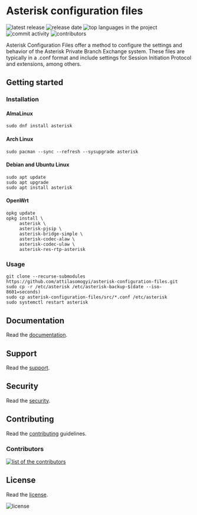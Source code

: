 # Asterisk configuration files

<p align="left">
  <img
    src="https://img.shields.io/github/v/release/attilasomogyi/asterisk-configuration-files"
    alt="latest release"
  />
  <img
    src="https://img.shields.io/github/release-date/attilasomogyi/asterisk-configuration-files"
    alt="release date"
  />
  <img
    src="https://img.shields.io/github/languages/top/attilasomogyi/asterisk-configuration-files"
    alt="top languages in the project"
  />
  <img
    src="https://img.shields.io/github/commit-activity/y/attilasomogyi/asterisk-configuration-files"
    alt="commit activity"
  />
  <img
    src="https://img.shields.io/github/contributors/attilasomogyi/asterisk-configuration-files"
    alt="contributors"
  />
</p>

Asterisk Configuration Files offer a method to configure the settings and behavior of the Asterisk Private Branch Exchange system. These files are typically in a .conf format and include settings for Session Initiation Protocol and extensions, among others.

## Getting started

### Installation

#### AlmaLinux

```shell
sudo dnf install asterisk
```

#### Arch Linux

```shell
sudo pacman --sync --refresh --sysupgrade asterisk
```

#### Debian and Ubuntu Linux

```shell
sudo apt update
sudo apt upgrade
sudo apt install asterisk
```

#### OpenWrt

```shell
opkg update
opkg install \
     asterisk \
     asterisk-pjsip \
     asterisk-bridge-simple \
     asterisk-codec-alaw \
     asterisk-codec-ulaw \
     asterisk-res-rtp-asterisk
```

### Usage

```shell
git clone --recurse-submodules https://github.com/attilasomogyi/asterisk-configuration-files.git
sudo cp -r /etc/asterisk /etc/asterisk-backup-$(date --iso-8601=seconds)
sudo cp asterisk-configuration-files/src/*.conf /etc/asterisk
sudo systemctl restart asterisk
```

## Documentation

Read the [documentation][documentation].

## Support

Read the [support][support].

## Security

Read the [security][security].

## Contributing

Read the [contributing][contributing] guidelines.

### Contributors

<a href="https://github.com/attilasomogyi/asterisk-configuration-files/graphs/contributors">
  <img src="https://contrib.rocks/image?repo=attilasomogyi/asterisk-configuration-files"
    alt="list of the contributors" />
</a>

## License

Read the [license][license].

<img src="https://img.shields.io/github/license/attilasomogyi/asterisk-configuration-files"
  alt="license" />

[documentation]: https://attilasomogyi.github.io/asterisk-configuration-files/
[support]: https://github.com/attilasomogyi/asterisk-configuration-files/blob/main/SUPPORT.md
[security]: https://github.com/attilasomogyi/asterisk-configuration-files/blob/main/SECURITY.md
[contributing]: https://github.com/attilasomogyi/asterisk-configuration-files/blob/main/CONTRIBUTING.md
[license]: https://github.com/attilasomogyi/asterisk-configuration-files/blob/main/LICENSE
